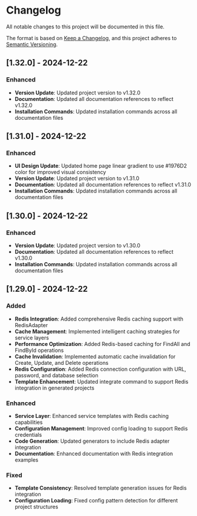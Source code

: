 # Changelog

All notable changes to this project will be documented in this file.

The format is based on [Keep a Changelog](https://keepachangelog.com/en/1.0.0/),
and this project adheres to [Semantic Versioning](https://semver.org/spec/v2.0.0.html).

## [1.32.0] - 2024-12-22

### Enhanced

- **Version Update**: Updated project version to v1.32.0
- **Documentation**: Updated all documentation references to reflect v1.32.0
- **Installation Commands**: Updated installation commands across all documentation files

## [1.31.0] - 2024-12-22

### Enhanced

- **UI Design Update**: Updated home page linear gradient to use #1976D2 color for improved visual consistency
- **Version Update**: Updated project version to v1.31.0
- **Documentation**: Updated all documentation references to reflect v1.31.0
- **Installation Commands**: Updated installation commands across all documentation files

## [1.30.0] - 2024-12-22

### Enhanced

- **Version Update**: Updated project version to v1.30.0
- **Documentation**: Updated all documentation references to reflect v1.30.0
- **Installation Commands**: Updated installation commands across all documentation files

## [1.29.0] - 2024-12-22

### Added

- **Redis Integration**: Added comprehensive Redis caching support with RedisAdapter
- **Cache Management**: Implemented intelligent caching strategies for service layers
- **Performance Optimization**: Added Redis-based caching for FindAll and FindById operations
- **Cache Invalidation**: Implemented automatic cache invalidation for Create, Update, and Delete operations
- **Redis Configuration**: Added Redis connection configuration with URL, password, and database selection
- **Template Enhancement**: Updated integrate command to support Redis integration in generated projects

### Enhanced

- **Service Layer**: Enhanced service templates with Redis caching capabilities
- **Configuration Management**: Improved config loading to support Redis credentials
- **Code Generation**: Updated generators to include Redis adapter integration
- **Documentation**: Enhanced documentation with Redis integration examples

### Fixed

- **Template Consistency**: Resolved template generation issues for Redis integration
- **Configuration Loading**: Fixed config pattern detection for different project structures